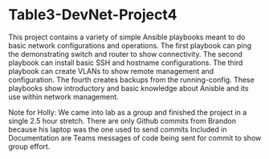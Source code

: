 # Table3-DevNet-Project4

This project contains a variety of simple Ansible playbooks meant to do basic network configurations and operations. The first playbook can ping the demonstrating switch and router to show connectivity. 
The second playbook can install basic SSH and hostname configurations. The third playbook can create VLANs to show remote management and configuration. The fourth creates backups from the running-config.
These playbooks show introductory and basic knowledge about Anisble and its use within network management. 

Note for Holly: We came into lab as a group and finished the project in a single 2.5 hour stretch.
There are only Github commits from Brandon because his laptop was the one used to send commits
Included in Documentation are Teams messages of code being sent for commit to show group effort.
